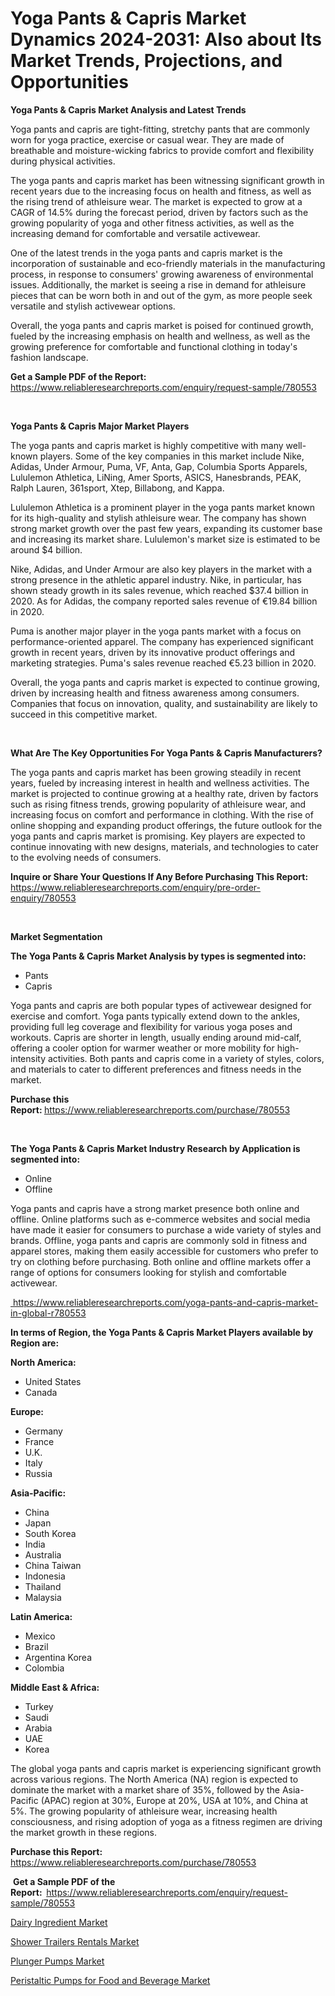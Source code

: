 <p><h1>Yoga Pants & Capris Market Dynamics 2024-2031: Also about Its Market Trends, Projections, and Opportunities</h1></p><p><strong>Yoga Pants & Capris Market Analysis and Latest Trends</strong></p>
<p><p>Yoga pants and capris are tight-fitting, stretchy pants that are commonly worn for yoga practice, exercise or casual wear. They are made of breathable and moisture-wicking fabrics to provide comfort and flexibility during physical activities.</p><p>The yoga pants and capris market has been witnessing significant growth in recent years due to the increasing focus on health and fitness, as well as the rising trend of athleisure wear. The market is expected to grow at a CAGR of 14.5% during the forecast period, driven by factors such as the growing popularity of yoga and other fitness activities, as well as the increasing demand for comfortable and versatile activewear.</p><p>One of the latest trends in the yoga pants and capris market is the incorporation of sustainable and eco-friendly materials in the manufacturing process, in response to consumers' growing awareness of environmental issues. Additionally, the market is seeing a rise in demand for athleisure pieces that can be worn both in and out of the gym, as more people seek versatile and stylish activewear options.</p><p>Overall, the yoga pants and capris market is poised for continued growth, fueled by the increasing emphasis on health and wellness, as well as the growing preference for comfortable and functional clothing in today's fashion landscape.</p></p>
<p><strong>Get a Sample PDF of the Report:&nbsp;</strong> <a href="https://www.reliableresearchreports.com/enquiry/request-sample/780553">https://www.reliableresearchreports.com/enquiry/request-sample/780553</a></p>
<p>&nbsp;</p>
<p><strong>Yoga Pants & Capris Major Market Players</strong></p>
<p><p>The yoga pants and capris market is highly competitive with many well-known players. Some of the key companies in this market include Nike, Adidas, Under Armour, Puma, VF, Anta, Gap, Columbia Sports Apparels, Lululemon Athletica, LiNing, Amer Sports, ASICS, Hanesbrands, PEAK, Ralph Lauren, 361sport, Xtep, Billabong, and Kappa.</p><p>Lululemon Athletica is a prominent player in the yoga pants market known for its high-quality and stylish athleisure wear. The company has shown strong market growth over the past few years, expanding its customer base and increasing its market share. Lululemon's market size is estimated to be around $4 billion.</p><p>Nike, Adidas, and Under Armour are also key players in the market with a strong presence in the athletic apparel industry. Nike, in particular, has shown steady growth in its sales revenue, which reached $37.4 billion in 2020. As for Adidas, the company reported sales revenue of €19.84 billion in 2020.</p><p>Puma is another major player in the yoga pants market with a focus on performance-oriented apparel. The company has experienced significant growth in recent years, driven by its innovative product offerings and marketing strategies. Puma's sales revenue reached €5.23 billion in 2020.</p><p>Overall, the yoga pants and capris market is expected to continue growing, driven by increasing health and fitness awareness among consumers. Companies that focus on innovation, quality, and sustainability are likely to succeed in this competitive market.</p></p>
<p>&nbsp;</p>
<p><strong>What Are The Key Opportunities For Yoga Pants & Capris Manufacturers?</strong></p>
<p><p>The yoga pants and capris market has been growing steadily in recent years, fueled by increasing interest in health and wellness activities. The market is projected to continue growing at a healthy rate, driven by factors such as rising fitness trends, growing popularity of athleisure wear, and increasing focus on comfort and performance in clothing. With the rise of online shopping and expanding product offerings, the future outlook for the yoga pants and capris market is promising. Key players are expected to continue innovating with new designs, materials, and technologies to cater to the evolving needs of consumers.</p></p>
<p><strong>Inquire or Share Your Questions If Any Before Purchasing This Report:</strong> <a href="https://www.reliableresearchreports.com/enquiry/pre-order-enquiry/780553">https://www.reliableresearchreports.com/enquiry/pre-order-enquiry/780553</a></p>
<p>&nbsp;</p>
<p><strong>Market Segmentation</strong></p>
<p><strong>The Yoga Pants & Capris Market Analysis by types is segmented into:</strong></p>
<p><ul><li>Pants</li><li>Capris</li></ul></p>
<p><p>Yoga pants and capris are both popular types of activewear designed for exercise and comfort. Yoga pants typically extend down to the ankles, providing full leg coverage and flexibility for various yoga poses and workouts. Capris are shorter in length, usually ending around mid-calf, offering a cooler option for warmer weather or more mobility for high-intensity activities. Both pants and capris come in a variety of styles, colors, and materials to cater to different preferences and fitness needs in the market.</p></p>
<p><strong>Purchase this Report:&nbsp;</strong><a href="https://www.reliableresearchreports.com/purchase/780553">https://www.reliableresearchreports.com/purchase/780553</a></p>
<p>&nbsp;</p>
<p><strong>The Yoga Pants & Capris Market Industry Research by Application is segmented into:</strong></p>
<p><ul><li>Online</li><li>Offline</li></ul></p>
<p><p>Yoga pants and capris have a strong market presence both online and offline. Online platforms such as e-commerce websites and social media have made it easier for consumers to purchase a wide variety of styles and brands. Offline, yoga pants and capris are commonly sold in fitness and apparel stores, making them easily accessible for customers who prefer to try on clothing before purchasing. Both online and offline markets offer a range of options for consumers looking for stylish and comfortable activewear.</p></p>
<p><a href="https://www.reliableresearchreports.com/yoga-pants-and-capris-market-in-global-r780553">&nbsp;https://www.reliableresearchreports.com/yoga-pants-and-capris-market-in-global-r780553</a></p>
<p><strong>In terms of Region, the Yoga Pants & Capris Market Players available by Region are:</strong></p>
<p>
    <p> <strong> North America: </strong>
        <ul>
            <li>United States</li>
            <li>Canada</li>
        </ul>
        </p> 
    <p> <strong> Europe: </strong>
        <ul>
            <li>Germany</li>
            <li>France</li>
            <li>U.K.</li>
            <li>Italy</li>
            <li>Russia</li>
        </ul>
        </p> 
    <p> <strong> Asia-Pacific: </strong>
        <ul>
            <li>China</li>
            <li>Japan</li>
            <li>South Korea</li>
            <li>India</li>
            <li>Australia</li>
            <li>China Taiwan</li>
            <li>Indonesia</li>
            <li>Thailand</li>
            <li>Malaysia</li>
        </ul>
        </p> 
    <p> <strong> Latin America: </strong>
        <ul>
            <li>Mexico</li>
            <li>Brazil</li>
            <li>Argentina Korea</li>
            <li>Colombia</li>
        </ul>
        </p> 
    <p> <strong> Middle East & Africa: </strong>
        <ul>
            <li>Turkey</li>
            <li>Saudi</li>
            <li>Arabia</li>
            <li>UAE</li>
            <li>Korea</li>
        </ul>
    </p>
    </p>
<p><p>The global yoga pants and capris market is experiencing significant growth across various regions. The North America (NA) region is expected to dominate the market with a market share of 35%, followed by the Asia-Pacific (APAC) region at 30%, Europe at 20%, USA at 10%, and China at 5%. The growing popularity of athleisure wear, increasing health consciousness, and rising adoption of yoga as a fitness regimen are driving the market growth in these regions.</p></p>
<p><strong>Purchase this Report: </strong><a href="https://www.reliableresearchreports.com/purchase/780553">https://www.reliableresearchreports.com/purchase/780553</a></p>
<p>&nbsp;<strong>Get a Sample PDF of the Report:&nbsp;&nbsp;</strong><a href="https://www.reliableresearchreports.com/enquiry/request-sample/780553">https://www.reliableresearchreports.com/enquiry/request-sample/780553</a></p>
<p><strong></strong></p>
<p><p><a href="https://medium.com/@millerjimk/dairy-ingredient-market-trends-and-analysis-opportunities-and-challenges-for-future-growth-2024-42d9e8d49964">Dairy Ingredient Market</a></p><p><a href="https://github.com/HenrietteMills1/Market-Research-Report-List-2/blob/main/shower-trailers-rentals-market.md">Shower Trailers Rentals Market</a></p><p><a href="https://medium.com/@carlahoustonh51/plunger-pumps-market-report-by-product-type-bronze-brass-steel-stainless-steel-iron-nickel-ad2e92421b3f">Plunger Pumps Market</a></p><p><a href="https://github.com/alexxisgm/Market-Research-Report-List-1/blob/main/peristaltic-pumps-for-food-and-beverage-market.md">Peristaltic Pumps for Food and Beverage Market</a></p></p>